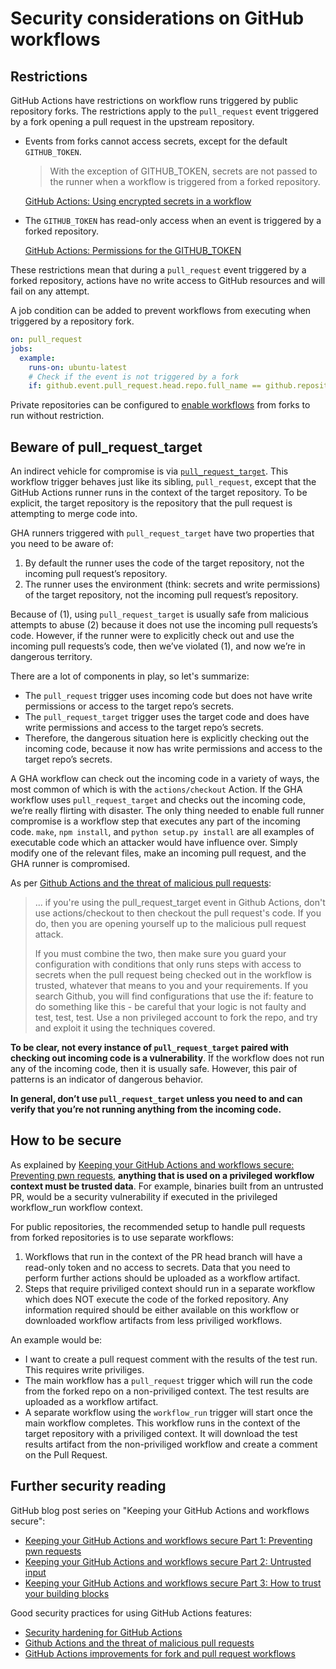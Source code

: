 # Security considerations on GitHub workflows

## Restrictions

GitHub Actions have restrictions on workflow runs triggered by public repository forks. The restrictions apply to the `pull_request` event triggered by a fork opening a pull request in the upstream repository.

- Events from forks cannot access secrets, except for the default `GITHUB_TOKEN`.
    > With the exception of GITHUB_TOKEN, secrets are not passed to the runner when a workflow is triggered from a forked repository.

    [GitHub Actions: Using encrypted secrets in a workflow](https://docs.github.com/en/actions/configuring-and-managing-workflows/creating-and-storing-encrypted-secrets#using-encrypted-secrets-in-a-workflow)

- The `GITHUB_TOKEN` has read-only access when an event is triggered by a forked repository.

   [GitHub Actions: Permissions for the GITHUB_TOKEN](https://docs.github.com/en/actions/configuring-and-managing-workflows/authenticating-with-the-github_token#permissions-for-the-github_token)

These restrictions mean that during a `pull_request` event triggered by a forked repository, actions have no write access to GitHub resources and will fail on any attempt.

A job condition can be added to prevent workflows from executing when triggered by a repository fork.

```yml
on: pull_request
jobs:
  example:
    runs-on: ubuntu-latest
    # Check if the event is not triggered by a fork
    if: github.event.pull_request.head.repo.full_name == github.repository
```

Private repositories can be configured to [enable workflows](https://docs.github.com/en/github/administering-a-repository/disabling-or-limiting-github-actions-for-a-repository#enabling-workflows-for-private-repository-forks) from forks to run without restriction.

## Beware of pull_request_target

An indirect vehicle for compromise is via [`pull_request_target`](https://docs.github.com/en/actions/reference/events-that-trigger-workflows#pull_request_target). This workflow trigger behaves just like its sibling, `pull_request`, except that the GitHub Actions runner runs in the context of the target repository. To be explicit, the target repository is the repository that the pull request is attempting to merge code into.

GHA runners triggered with `pull_request_target` have two properties that you need to be aware of:

1) By default the runner uses the code of the target repository, not the incoming pull request’s repository.
2) The runner uses the environment (think: secrets and write permissions) of the target repository, not the incoming pull request’s repository.

Because of (1), using `pull_request_target` is usually safe from malicious attempts to abuse (2) because it does not use the incoming pull requests’s code. However, if the runner were to explicitly check out and use the incoming pull requests’s code, then we’ve violated (1), and now we’re in dangerous territory.

There are a lot of components in play, so let's summarize:

- The `pull_request` trigger uses incoming code but does not have write permissions or access to the target repo’s secrets.
- The `pull_request_target` trigger uses the target code and does have write permissions and access to the target repo’s secrets.
- Therefore, the dangerous situation here is explicitly checking out the incoming code, because it now has write permissions and access to the target repo’s secrets.

A GHA workflow can check out the incoming code in a variety of ways, the most common of which is with the `actions/checkout` Action. If the GHA workflow uses `pull_request_target` and checks out the incoming code, we’re really flirting with disaster. The only thing needed to enable full runner compromise is a workflow step that executes any part of the incoming code. `make`, `npm install`, and `python setup.py install` are all examples of executable code which an attacker would have influence over. Simply modify one of the relevant files, make an incoming pull request, and the GHA runner is compromised.

As per [Github Actions and the threat of malicious pull requests](https://nathandavison.com/blog/github-actions-and-the-threat-of-malicious-pull-requests):

> ... if you're using the pull_request_target event in Github Actions, don't use actions/checkout to then checkout the pull request's code. If you do, then you are opening yourself up to the malicious pull request attack.
>
> If you must combine the two, then make sure you guard your configuration with conditions that only runs steps with access to secrets when the pull request being checked out in the workflow is trusted, whatever that means to you and your requirements. If you search Github, you will find configurations that use the if: feature to do something like this - be careful that your logic is not faulty and test, test, test. Use a non privileged account to fork the repo, and try and exploit it using the techniques covered.

**To be clear, not every instance of `pull_request_target` paired with checking out incoming code is a vulnerability**. If the workflow does not run any of the incoming code, then it is usually safe. However, this pair of patterns is an indicator of dangerous behavior.

**In general, don’t use `pull_request_target` unless you need to and can verify that you’re not running anything from the incoming code.**

## How to be secure

As explained by [Keeping your GitHub Actions and workflows secure: Preventing pwn requests](https://securitylab.github.com/research/github-actions-preventing-pwn-requests/), **anything that is used on a privileged workflow context must be trusted data**. For example, binaries built from an untrusted PR, would be a security vulnerability if executed in the privileged workflow_run workflow context.

For public repositories, the recommended setup to handle pull requests from forked repositories is to use separate workflows:

1) Workflows that run in the context of the PR head branch will have a read-only token and no access to secrets. Data that you need to perform further actions should be uploaded as a workflow artifact.
2) Steps that require priviliged context should run in a separate workflow which does NOT execute the code of the forked repository. Any information required should be either available on this workflow or downloaded workflow artifacts from less priviliged workflows.

An example would be:

- I want to create a pull request comment with the results of the test run. This requires write priviliges.
- The main workflow has a `pull_request` trigger which will run the code from the forked repo on a non-priviliged context. The test results are uploaded as a workflow artifact.
- A separate workflow using the `workflow_run` trigger will start once the main workflow completes. This workflow runs in the context of the target repository with a priviliged context. It will download the test results artifact from the non-priviliged workflow and create a comment on the Pull Request.

## Further security reading

GitHub blog post series on "Keeping your GitHub Actions and workflows secure":

- [Keeping your GitHub Actions and workflows secure Part 1: Preventing pwn requests](https://securitylab.github.com/research/github-actions-preventing-pwn-requests/)
- [Keeping your GitHub Actions and workflows secure Part 2: Untrusted input](https://securitylab.github.com/research/github-actions-untrusted-input/)
- [Keeping your GitHub Actions and workflows secure Part 3: How to trust your building blocks](https://securitylab.github.com/research/github-actions-building-blocks/)

Good security practices for using GitHub Actions features:

- [Security hardening for GitHub Actions](https://docs.github.com/en/actions/security-guides/security-hardening-for-github-actions)
- [Github Actions and the threat of malicious pull requests](https://nathandavison.com/blog/github-actions-and-the-threat-of-malicious-pull-requests)
- [GitHub Actions improvements for fork and pull request workflows](https://github.blog/2020-08-03-github-actions-improvements-for-fork-and-pull-request-workflows/)
